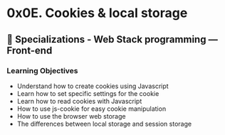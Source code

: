 # 0x0E. Cookies & local storage

## :open_file_folder: Specializations - Web Stack programming ― Front-end

### Learning Objectives

* Understand how to create cookies using Javascript
* Learn how to set specific settings for the cookie
* Learn how to read cookies with Javascript
* How to use js-cookie for easy cookie manipulation
* How to use the browser web storage
* The differences between local storage and session storage

